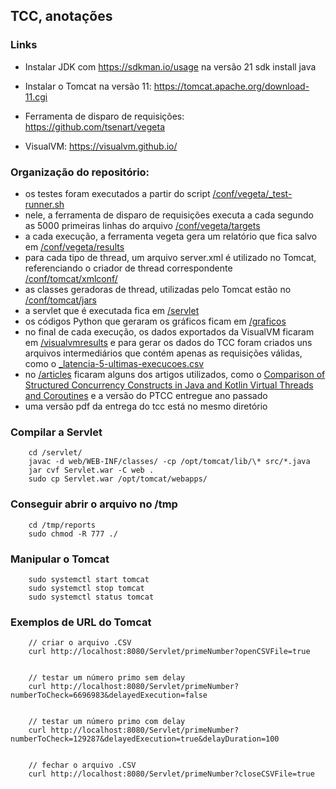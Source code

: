 ## TCC, anotações

### Links
- Instalar JDK com <https://sdkman.io/usage> na versão 21
        sdk install java
        
- Instalar o Tomcat na versão 11: <https://tomcat.apache.org/download-11.cgi>
- Ferramenta de disparo de requisições: <https://github.com/tsenart/vegeta>
- VisualVM: <https://visualvm.github.io/>

### Organização do repositório:
- os testes foram executados a partir do script [/conf/vegeta/_test-runner.sh](./conf/vegeta/_test-runner.sh)
- nele, a ferramenta de disparo de requisições executa a cada segundo as 5000 primeiras linhas do arquivo [/conf/vegeta/targets](./conf/vegeta/targets/1_Targers_with_delay.txt)
- a cada execução, a ferramenta vegeta gera um relatório que fica salvo em [/conf/vegeta/results](./conf/vegeta/results/)
- para cada tipo de thread, um arquivo server.xml é utilizado no Tomcat, referenciando o criador de thread correspondente [/conf/tomcat/xmlconf/](./conf/tomcat/xmlconf/) 
- as classes geradoras de thread, utilizadas pelo Tomcat estão no [/conf/tomcat/jars](./conf/tomcat/jars/)
- a servlet que é executada fica em [/servlet](./servlet/)
- os códigos Python que geraram os gráficos ficam em [/graficos](./graficos/)
- no final de cada execução, os dados exportados da VisualVM ficaram em [/visualvmresults](./visualvmresults/) e para gerar os dados do TCC foram criados uns arquivos intermediários que contém apenas as requisições válidas, como o [_latencia-5-ultimas-execucoes.csv](./visualvmresults/_latencia-5-ultimas-execucoes.csv)
- no [/articles](./articles/) ficaram alguns dos artigos utilizados, como o [Comparison of Structured Concurrency Constructs in Java and Kotlin Virtual Threads and Coroutines](./articles/Comparison_of_Structured_Concurrency_Constructs_in_Java_and_Kotlin__Virtual_Threads_and_Coroutines.pdf) e a versão do PTCC entregue ano passado
- uma versão pdf da entrega do tcc está no mesmo diretório

        
### Compilar a Servlet
        cd /servlet/
        javac -d web/WEB-INF/classes/ -cp /opt/tomcat/lib/\* src/*.java
        jar cvf Servlet.war -C web .
        sudo cp Servlet.war /opt/tomcat/webapps/

### Conseguir abrir o arquivo no /tmp
        cd /tmp/reports
        sudo chmod -R 777 ./

### Manipular o Tomcat
        sudo systemctl start tomcat
        sudo systemctl stop tomcat
        sudo systemctl status tomcat


### Exemplos de URL do Tomcat
        // criar o arquivo .CSV
        curl http://localhost:8080/Servlet/primeNumber?openCSVFile=true
        

        // testar um número primo sem delay
        curl http://localhost:8080/Servlet/primeNumber?numberToCheck=6696983&delayedExecution=false
        

        // testar um número primo com delay
        curl http://localhost:8080/Servlet/primeNumber?numberToCheck=129287&delayedExecution=true&delayDuration=100
        

        // fechar o arquivo .CSV
        curl http://localhost:8080/Servlet/primeNumber?closeCSVFile=true
        
